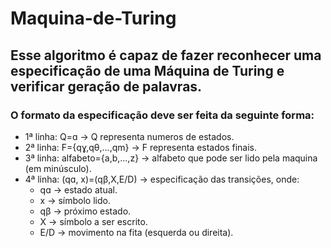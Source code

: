 # Maquina-de-Turing

## Esse algoritmo é capaz de fazer reconhecer uma especificação de uma Máquina de Turing e verificar geração de palavras.

### O formato da especificação deve ser feita da seguinte forma:

- 1ª linha: Q=ɑ -> Q representa numeros de estados.
- 2ª linha: F={qɣ,qθ,...,qm} -> F representa estados finais.
- 3ª linha: alfabeto={a,b,...,z} -> alfabeto que pode ser lido pela maquina (em minúsculo).
- 4ª linha: (qɑ, x)=(qβ,X,E/D) -> especificação das transições, onde:
    - qɑ -> estado atual.
    - x -> símbolo lido.
    - qβ -> próximo estado.
    - X -> símbolo a ser escrito.
    - E/D -> movimento na fita (esquerda ou direita).
